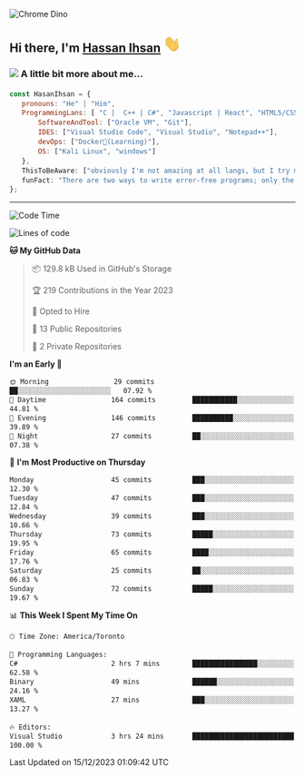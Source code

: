  <!--
**HasanIhsan/HasanIhsan** is a ✨ _special_ ✨ repository because its `README.md` (this file) appears on your GitHub profile.
-->

![Chrome Dino](https://mir-s3-cdn-cf.behance.net/project_modules/max_1200/4ff07986208593.5d9a654e92f36.gif)


<h2 align="left">Hi there, I'm <a href="https://www.linkedin.com/in/hassan-ihsan-045b11231/" target="_blank" rel="noopener noreferrer">Hassan Ihsan</a> <img src="https://raw.githubusercontent.com/ABSphreak/ABSphreak/master/gifs/Hi.gif" height="30" />
 
 
 ### <img src="https://media.giphy.com/media/VgCDAzcKvsR6OM0uWg/giphy.gif" width="50"> A little bit more about me...  
 
 ```javascript
const HasanIhsan = {
    pronouns: "He" | "Him",
    ProgrammingLans: [ "C |  C++ | C#", "Javascript | React", "HTML5/CSS", "JSON", "Java"],
        SoftwareAndTool: ["Oracle VM", "Git"],
        IDES: ["Visual Studio Code", "Visual Studio", "Notepad++"],
        devOps: ["Docker🐳(Learning)"], 
        OS: ["Kali Linux", "windows"]
    },
    ThisToBeAware: ["obviously I'm not amazing at all langs, but I try my best not to go rusty"], 
    funFact: "There are two ways to write error-free programs; only the third one works"
};
```
 
 --- 

<!--START_SECTION:waka-->
![Code Time](http://img.shields.io/badge/Code%20Time-260%20hrs%2035%20mins-blue)

![Lines of code](https://img.shields.io/badge/From%20Hello%20World%20I%27ve%20Written-1.1%20million%20lines%20of%20code-blue)

**🐱 My GitHub Data** 

> 📦 129.8 kB Used in GitHub's Storage 
 > 
> 🏆 219 Contributions in the Year 2023
 > 
> 💼 Opted to Hire
 > 
> 📜 13 Public Repositories 
 > 
> 🔑 2 Private Repositories 
 > 
**I'm an Early 🐤** 

```text
🌞 Morning                29 commits          ██░░░░░░░░░░░░░░░░░░░░░░░   07.92 % 
🌆 Daytime                164 commits         ███████████░░░░░░░░░░░░░░   44.81 % 
🌃 Evening                146 commits         ██████████░░░░░░░░░░░░░░░   39.89 % 
🌙 Night                  27 commits          ██░░░░░░░░░░░░░░░░░░░░░░░   07.38 % 
```
📅 **I'm Most Productive on Thursday** 

```text
Monday                   45 commits          ███░░░░░░░░░░░░░░░░░░░░░░   12.30 % 
Tuesday                  47 commits          ███░░░░░░░░░░░░░░░░░░░░░░   12.84 % 
Wednesday                39 commits          ███░░░░░░░░░░░░░░░░░░░░░░   10.66 % 
Thursday                 73 commits          █████░░░░░░░░░░░░░░░░░░░░   19.95 % 
Friday                   65 commits          ████░░░░░░░░░░░░░░░░░░░░░   17.76 % 
Saturday                 25 commits          ██░░░░░░░░░░░░░░░░░░░░░░░   06.83 % 
Sunday                   72 commits          █████░░░░░░░░░░░░░░░░░░░░   19.67 % 
```


📊 **This Week I Spent My Time On** 

```text
🕑︎ Time Zone: America/Toronto

💬 Programming Languages: 
C#                       2 hrs 7 mins        ████████████████░░░░░░░░░   62.58 % 
Binary                   49 mins             ██████░░░░░░░░░░░░░░░░░░░   24.16 % 
XAML                     27 mins             ███░░░░░░░░░░░░░░░░░░░░░░   13.27 % 

🔥 Editors: 
Visual Studio            3 hrs 24 mins       █████████████████████████   100.00 % 
```


 Last Updated on 15/12/2023 01:09:42 UTC
<!--END_SECTION:waka-->
 
 
